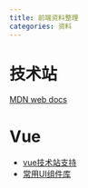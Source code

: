 ```yaml
---
title: 前端资料整理
categories: 资料
---
```


# 技术站
[MDN web docs](https://developer.mozilla.org/zh-CN/)

# Vue
- [vue技术站支持](https://www.awesomes.cn/subject/vue#Dom-%E6%A1%86%E6%9E%B6)
- [常用UI组件库](https://www.jianshu.com/p/2e53c4454d8b)